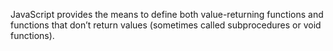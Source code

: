 JavaScript provides the means to define both value-returning functions and functions
that don’t return values (sometimes called subprocedures or void functions).
